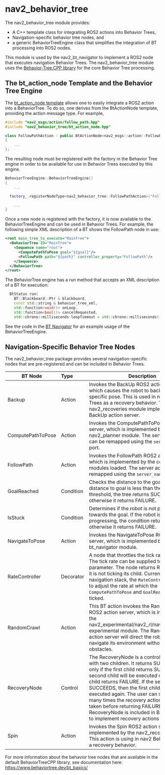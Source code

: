 # nav2_behavior_tree

The nav2_behavior_tree module provides:
* A C++ template class for integrating ROS2 actions into Behavior Trees,
* Navigation-specific behavior tree nodes, and 
* a generic BehaviorTreeEngine class that simplifies the integration of BT processing into ROS2 nodes. 

This module is used by the nav2_bt_navigator to implement a ROS2 node that executes navigation Behavior Trees. The nav2_behavior_tree module uses the [Behavior-Tree.CPP library](https://github.com/BehaviorTree/BehaviorTree.CPP) for the core Behavior Tree processing. 

## The bt_action_node Template and the Behavior Tree Engine

The [bt_action_node template](include/nav2_behavior_tree/bt_action_node.hpp) allows one to easily integrate a ROS2 action into a BehaviorTree. To do so, one derives from the BtActionNode template, providing the action message type. For example,

```C++
#include "nav2_msgs/action/follow_path.hpp"
#include "nav2_behavior_tree/bt_action_node.hpp"

class FollowPathAction : public BtActionNode<nav2_msgs::action::FollowPath>
{
    ...
};
```

The resulting node must be registered with the factory in the Behavior Tree engine in order to be available for use in Behavior Trees executed by this engine.

```C++
BehaviorTreeEngine::BehaviorTreeEngine()
{
    ...

  factory_.registerNodeType<nav2_behavior_tree::FollowPathAction>("FollowPath");

    ...
}
```

Once a new node is registered with the factory, it is now available to the BehaviorTreeEngine and can be used in Behavior Trees. For example, the following simple XML description of a BT shows the FollowPath node in use:

```XML
<root main_tree_to_execute="MainTree">
  <BehaviorTree ID="MainTree">
    <Sequence name="root">
      <ComputePathToPose goal="${goal}"/>
      <FollowPath path="${path}" controller_property="FollowPath"/>
    </Sequence>
  </BehaviorTree>
</root>
```
The BehaviorTree engine has a run method that accepts an XML description of a BT for execution:

```C++
  BtStatus run(
    BT::Blackboard::Ptr & blackboard,
    const std::string & behavior_tree_xml,
    std::function<void()> onLoop,
    std::function<bool()> cancelRequested,
    std::chrono::milliseconds loopTimeout = std::chrono::milliseconds(10));
```

See the code in the [BT Navigator](../nav2_bt_navigator/src/bt_navigator.cpp) for an example usage of the BehaviorTreeEngine.
    
## Navigation-Specific Behavior Tree Nodes

The nav2_behavior_tree package provides several navigation-specific nodes that are pre-registered and can be included in Behavior Trees.

| BT Node   |      Type      |  Description |
|----------|:-------------|------|
| Backup |  Action | Invokes the BackUp ROS2 action server, which causes the robot to back up to a specific pose. This is used in nav2 Behavior Trees as a recovery behavior. The nav2_recoveries module implements the BackUp action server. | 
| ComputePathToPose |    Action   | Invokes the ComputePathToPose ROS2 action server, which is implemented by the nav2_planner module. The server address can be remapped using the `server_name` input port. |
| FollowPath | Action |Invokes the FollowPath ROS2 action server, which is implemented by the controller plugin modules loaded. The server address can be remapped using the `server_name` input port.|
| GoalReached | Condition | Checks the distance to the goal, if the distance to goal is less than the pre-defined threshold, the tree returns SUCCESS, otherwise it returns FAILURE. |
| IsStuck | Condition | Determines if the robot is not progressing towards the goal. If the robot is stuck and not progressing, the condition returns SUCCESS, otherwise it returns FAILURE. |
| NavigateToPose | Action | Invokes the NavigateToPose ROS2 action server, which is implemented by the bt_navigator module. |
| RateController | Decorator | A node that throttles the tick rate for its child. The tick rate can be supplied to the node as a parameter. The node returns RUNNING when it is not ticking its child. Currently, in the navigation stack, the `RateController` is used to adjust the rate at which the `ComputePathToPose` and `GoalReached` nodes are ticked. |
| RandomCrawl | Action | This BT action invokes the RandomCrawl ROS2 action server, which is implemented by the nav2_experimental/nav2_rl/nav2_turtlebot3_rl experimental module. The RandomCrawl action server will direct the robot to randomly navigate its environment without hitting any obstacles. |
| RecoveryNode | Control | The RecoveryNode is a control flow node with two children.  It returns SUCCESS if and only if the first child returns SUCCESS. The second child will be executed only if the first child returns FAILURE. If the second child SUCCEEDS, then the first child will be executed again. The user can specify how many times the recovery actions should be taken before returning FAILURE. In nav2, the RecoveryNode is included in Behavior Trees to implement recovery actions upon failures.
| Spin | Action | Invokes the Spin ROS2 action server, which is implemented by the nav2_recoveries module. This action is using in nav2 Behavior Trees as a recovery behavior. |

For more information about the behavior tree nodes that are available in the default BehaviorTreeCPP library, see documentation here: https://www.behaviortree.dev/bt_basics/
